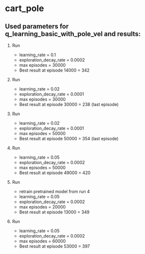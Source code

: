 # cart_pole

## Used parameters for q_learning_basic_with_pole_vel and results:

1. Run
    - learning_rate = 0.1
    - exploration_decay_rate = 0.0002
    - max episodes = 30000
    - Best result at episode 14000 = 342

2. Run
    - learning_rate = 0.02
    - exploration_decay_rate = 0.0001
    - max episodes = 30000
    - Best result at episode 30000 = 238 (last episode)

3. Run
    - learning_rate = 0.02
    - exploration_decay_rate = 0.0001
    - max episodes = 50000
    - Best result at episode 50000 = 354 (last episode)

4. Run
    - learning_rate = 0.05
    - exploration_decay_rate = 0.0002
    - max episodes = 50000
    - Best result at episode 49000 = 420

5. Run
    - retrain pretrained model from run 4
    - learning_rate = 0.05
    - exploration_decay_rate = 0.0002
    - max episodes = 20000
    - Best result at episode 13000 = 349

6. Run
    - learning_rate = 0.05
    - exploration_decay_rate = 0.0002
    - max episodes = 60000
    - Best result at episode 53000 = 397